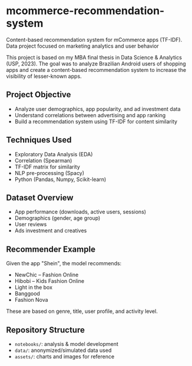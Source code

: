 # mcommerce-recommendation-system
Content-based recommendation system for mCommerce apps (TF-IDF). Data project focused on marketing analytics and user behavior

This project is based on my MBA final thesis in Data Science & Analytics (USP, 2023). The goal was to analyze Brazilian Android users of shopping apps and create a content-based recommendation system to increase the visibility of lesser-known apps.

## Project Objective

- Analyze user demographics, app popularity, and ad investment data
- Understand correlations between advertising and app ranking
- Build a recommendation system using TF-IDF for content similarity

## Techniques Used

- Exploratory Data Analysis (EDA)
- Correlation (Spearman)
- TF-IDF matrix for similarity
- NLP pre-processing (Spacy)
- Python (Pandas, Numpy, Scikit-learn)

## Dataset Overview

- App performance (downloads, active users, sessions)
- Demographics (gender, age group)
- User reviews
- Ads investment and creatives

## Recommender Example

Given the app "Shein", the model recommends:
- NewChic – Fashion Online
- Hibobi – Kids Fashion Online
- Light in the box
- Banggood
- Fashion Nova

These are based on genre, title, user profile, and activity level.

## Repository Structure

- `notebooks/`: analysis & model development
- `data/`: anonymized/simulated data used
- `assets/`: charts and images for reference
